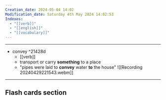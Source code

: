 ```yaml
---
Creation_date: 2024-05-04 14:02
Modification_date: Saturday 4th May 2024 14:02:53
Indexes:
  - "[[verb]]"
  - "[[english]]"
  - "[[vocabulary]]"
---
```


----
- convey ^21428d
	- [[verb]]
	- transport or carry **something** to a place
	- "pipes were laid to **convey** water **to** the house"
![[Recording 20240429221543.webm]]





















---
## Flash cards section
